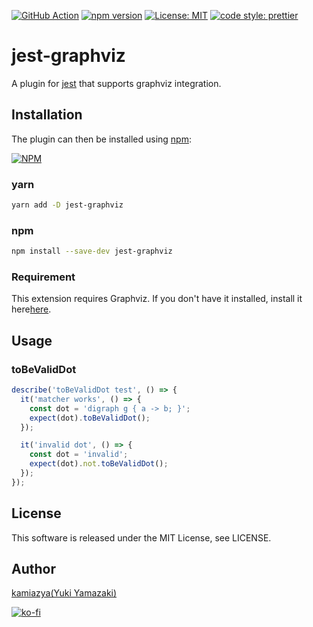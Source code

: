 [![GitHub Action](https://github.com/kamiazya/jest-graphviz/workflows/Linux/badge.svg)](https://github.com/kamiazya/jest-graphviz/actions?workflow=Linux) [![npm version](https://badge.fury.io/js/jest-graphviz.svg)](https://badge.fury.io/js/jest-graphviz) [![License: MIT](https://img.shields.io/badge/License-MIT-yellow.svg)](https://opensource.org/licenses/MIT) [![code style: prettier](https://img.shields.io/badge/code_style-prettier-ff69b4.svg)](https://github.com/prettier/prettier)

# jest-graphviz

A plugin for [jest](https://jestjs.io/) that supports graphviz integration.

## Installation

The plugin can then be installed using [npm](https://www.npmjs.com/):

[![NPM](https://nodei.co/npm/jest-graphviz.png)](https://nodei.co/npm/jest-graphviz/)

### yarn

```bash
yarn add -D jest-graphviz
```

### npm

```bash
npm install --save-dev jest-graphviz
```

### Requirement

This extension requires Graphviz.
If you don't have it installed, install it here[here](https://graphviz.gitlab.io/download/).

## Usage

### toBeValidDot

```typescript
describe('toBeValidDot test', () => {
  it('matcher works', () => {
    const dot = 'digraph g { a -> b; }';
    expect(dot).toBeValidDot();
  });

  it('invalid dot', () => {
    const dot = 'invalid';
    expect(dot).not.toBeValidDot();
  });
});

```

## License

This software is released under the MIT License, see LICENSE.

## Author

[kamiazya(Yuki Yamazaki)](https://github.com/kamiazya)

[![ko-fi](https://www.ko-fi.com/img/githubbutton_sm.svg)](https://ko-fi.com/W7W5VDNO)
